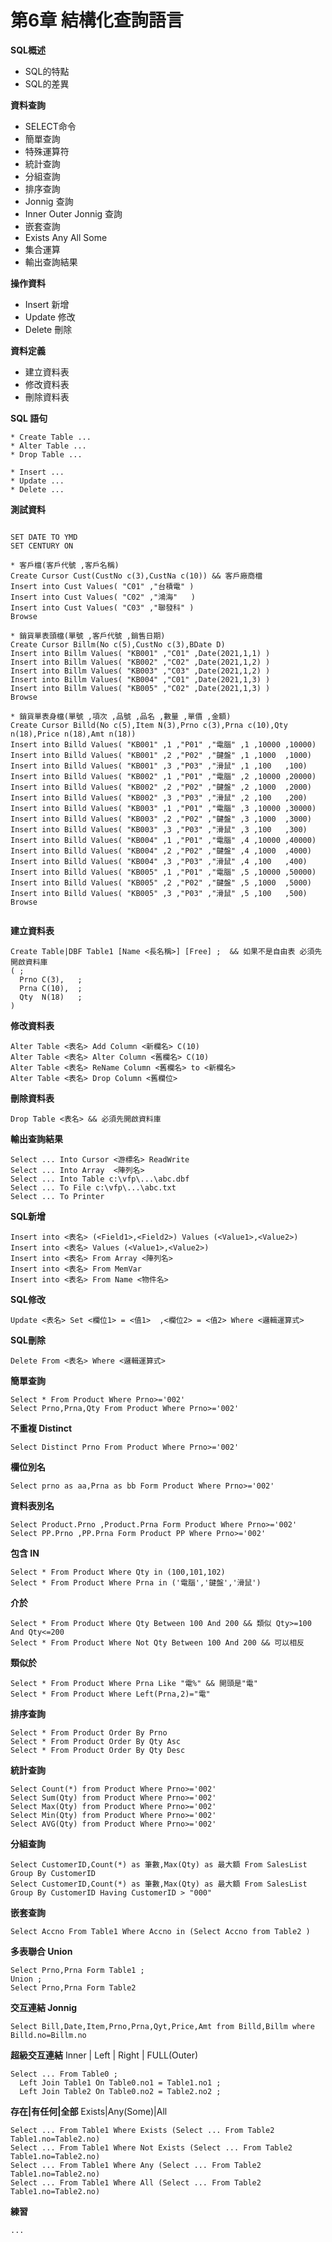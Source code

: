 # 第6章 結構化查詢語言

**SQL概述**

* SQL的特點
* SQL的差異

**資料查詢**

* SELECT命令
* 簡單查詢
* 特殊運算符
* 統計查詢
* 分組查詢
* 排序查詢
* Jonnig 查詢
* Inner Outer Jonnig 查詢
* 嵌套查詢
* Exists Any All Some
* 集合運算
* 輸出查詢結果

**操作資料**

* Insert 新增
* Update 修改
* Delete 刪除

**資料定義**

* 建立資料表
* 修改資料表
* 刪除資料表

**SQL 語句**

```text
* Create Table ...
* Alter Table ...
* Drop Table ...

* Insert ... 
* Update ... 
* Delete ...

```

**測試資料**

```text

SET DATE TO YMD
SET CENTURY ON 

* 客戶檔(客戶代號 ,客戶名稱)
Create Cursor Cust(CustNo c(3),CustNa c(10)) && 客戶廠商檔
Insert into Cust Values( "C01" ,"台積電" )
Insert into Cust Values( "C02" ,"鴻海"   )
Insert into Cust Values( "C03" ,"聯發科" )
Browse

* 銷貨單表頭檔(單號 ,客戶代號 ,銷售日期)
Create Cursor Billm(No c(5),CustNo c(3),BDate D) 
Insert into Billm Values( "KB001" ,"C01" ,Date(2021,1,1) )
Insert into Billm Values( "KB002" ,"C02" ,Date(2021,1,2) )
Insert into Billm Values( "KB003" ,"C03" ,Date(2021,1,2) )
Insert into Billm Values( "KB004" ,"C01" ,Date(2021,1,3) )
Insert into Billm Values( "KB005" ,"C02" ,Date(2021,1,3) )
Browse

* 銷貨單表身檔(單號 ,項次 ,品號 ,品名 ,數量 ,單價 ,金額) 
Create Cursor Billd(No c(5),Item N(3),Prno c(3),Prna c(10),Qty n(18),Price n(18),Amt n(18)) 
Insert into Billd Values( "KB001" ,1 ,"P01" ,"電腦" ,1 ,10000 ,10000)
Insert into Billd Values( "KB001" ,2 ,"P02" ,"鍵盤" ,1 ,1000  ,1000)
Insert into Billd Values( "KB001" ,3 ,"P03" ,"滑鼠" ,1 ,100   ,100)
Insert into Billd Values( "KB002" ,1 ,"P01" ,"電腦" ,2 ,10000 ,20000)
Insert into Billd Values( "KB002" ,2 ,"P02" ,"鍵盤" ,2 ,1000  ,2000)
Insert into Billd Values( "KB002" ,3 ,"P03" ,"滑鼠" ,2 ,100   ,200)
Insert into Billd Values( "KB003" ,1 ,"P01" ,"電腦" ,3 ,10000 ,30000)
Insert into Billd Values( "KB003" ,2 ,"P02" ,"鍵盤" ,3 ,1000  ,3000)
Insert into Billd Values( "KB003" ,3 ,"P03" ,"滑鼠" ,3 ,100   ,300)
Insert into Billd Values( "KB004" ,1 ,"P01" ,"電腦" ,4 ,10000 ,40000)
Insert into Billd Values( "KB004" ,2 ,"P02" ,"鍵盤" ,4 ,1000  ,4000)
Insert into Billd Values( "KB004" ,3 ,"P03" ,"滑鼠" ,4 ,100   ,400)
Insert into Billd Values( "KB005" ,1 ,"P01" ,"電腦" ,5 ,10000 ,50000)
Insert into Billd Values( "KB005" ,2 ,"P02" ,"鍵盤" ,5 ,1000  ,5000)
Insert into Billd Values( "KB005" ,3 ,"P03" ,"滑鼠" ,5 ,100   ,500)
Browse


```

**建立資料表**

```text
Create Table|DBF Table1 [Name <長名稱>] [Free] ;  && 如果不是自由表 必須先開啟資料庫
( ;
  Prno C(3),   ;
  Prna C(10),  ;
  Qty  N(18)   ;
)
```

**修改資料表**

```text
Alter Table <表名> Add Column <新欄名> C(10)
Alter Table <表名> Alter Column <舊欄名> C(10)
Alter Table <表名> ReName Column <舊欄名> to <新欄名>
Alter Table <表名> Drop Column <舊欄位>
```

**刪除資料表**

```text
Drop Table <表名> && 必須先開啟資料庫
```

**輸出查詢結果**

```text
Select ... Into Cursor <游標名> ReadWrite
Select ... Into Array  <陣列名> 
Select ... Into Table c:\vfp\...\abc.dbf
Select ... To File c:\vfp\...\abc.txt
Select ... To Printer
```

**SQL新增**

```text
Insert into <表名> (<Field1>,<Field2>) Values (<Value1>,<Value2>)
Insert into <表名> Values (<Value1>,<Value2>)
Insert into <表名> From Array <陣列名>
Insert into <表名> From MemVar 
Insert into <表名> From Name <物件名>
```

**SQL修改**

```text
Update <表名> Set <欄位1> = <值1>  ,<欄位2> = <值2> Where <邏輯運算式>
```

**SQL刪除**

```text
Delete From <表名> Where <邏輯運算式>
```

**簡單查詢**

```text
Select * From Product Where Prno>='002'
Select Prno,Prna,Qty From Product Where Prno>='002'
```

**不重複 Distinct**

```text
Select Distinct Prno From Product Where Prno>='002'
```

**欄位別名**

```text
Select prno as aa,Prna as bb Form Product Where Prno>='002'
```

**資料表別名**

```text
Select Product.Prno ,Product.Prna Form Product Where Prno>='002'
Select PP.Prno ,PP.Prna Form Product PP Where Prno>='002'
```

**包含 IN**

```text
Select * From Product Where Qty in (100,101,102)
Select * From Product Where Prna in ('電腦','鍵盤','滑鼠')
```

**介於**

```text
Select * From Product Where Qty Between 100 And 200 && 類似 Qty>=100 And Qty<=200  
Select * From Product Where Not Qty Between 100 And 200 && 可以相反
```

**類似於**

```text
Select * From Product Where Prna Like "電%" && 開頭是"電"
Select * From Product Where Left(Prna,2)="電"
```

**排序查詢**

```text
Select * From Product Order By Prno
Select * From Product Order By Qty Asc
Select * From Product Order By Qty Desc
```

**統計查詢**

```text
Select Count(*) from Product Where Prno>='002'
Select Sum(Qty) from Product Where Prno>='002'
Select Max(Qty) from Product Where Prno>='002'
Select Min(Qty) from Product Where Prno>='002'
Select AVG(Qty) from Product Where Prno>='002'
```

**分組查詢**

```text
Select CustomerID,Count(*) as 筆數,Max(Qty) as 最大額 From SalesList Group By CustomerID
Select CustomerID,Count(*) as 筆數,Max(Qty) as 最大額 From SalesList Group By CustomerID Having CustomerID > "000"
```

**嵌套查詢**

```text
Select Accno From Table1 Where Accno in (Select Accno from Table2 )
```

**多表聯合 Union**

```text
Select Prno,Prna Form Table1 ;
Union ;
Select Prno,Prna Form Table2
```

**交互連結 Jonnig**

```text
Select Bill,Date,Item,Prno,Prna,Qyt,Price,Amt from Billd,Billm where Billd.no=Billm.no
```

**超級交互連結** Inner \| Left \| Right \| FULL\(Outer\)

```text
Select ... From Table0 ;
  Left Join Table1 On Table0.no1 = Table1.no1 ;
  Left Join Table2 On Table0.no2 = Table2.no2 ;
```

**存在\|有任何\|全部** Exists\|Any\(Some\)\|All

```text
Select ... From Table1 Where Exists (Select ... From Table2 Table1.no=Table2.no)
Select ... From Table1 Where Not Exists (Select ... From Table2 Table1.no=Table2.no)
Select ... From Table1 Where Any (Select ... From Table2 Table1.no=Table2.no)
Select ... From Table1 Where All (Select ... From Table2 Table1.no=Table2.no)
```

**練習**

```text
...
```

